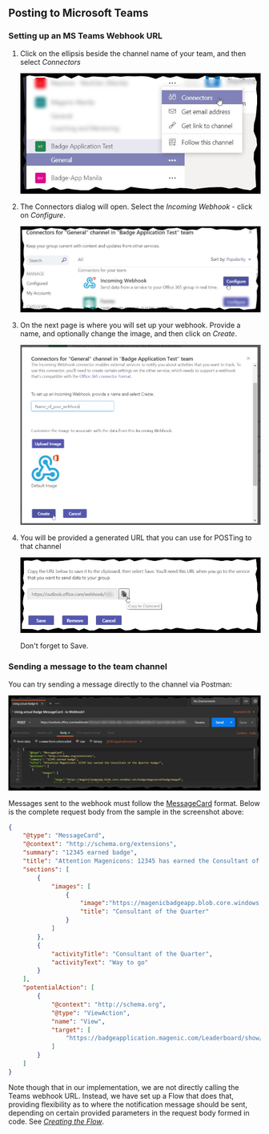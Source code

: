## Posting to Microsoft Teams

### Setting up an MS Teams Webhook URL

1. Click on the ellipsis beside the channel name of your team, and then select _Connectors_  

   ![Channel connectors option][channelConnectorsOption]

2. The Connectors dialog will open. Select the _Incoming Webhook_ - click on _Configure_.

   ![Channel connectors][channelConnectors]

3. On the next page is where you will set up your webhook. Provide a name, and optionally change the image, and then click on _Create_.

   ![Set up webhook][setUpWebhook]

4. You will be provided a generated URL that you can use for POSTing to that channel

   ![Webhook generated URL][webhookGeneratedUrl]

   Don't forget to Save.

### Sending a message to the team channel

You can try sending a message directly to the channel via Postman:

![Send to Teams via Postman][sendToTeamsViaPostman]

Messages sent to the webhook must follow the [MessageCard][messageCard] format. Below is the complete request body from the sample in the screenshot above:  
```json
{
    "@type": "MessageCard",
    "@context": "http://schema.org/extensions",
    "summary": "12345 earned badge",
    "title": "Attention Magenicons: 12345 has earned the Consultant of the Quarter badge!",
    "sections": [
        {
            "images": [
                {
                    "image":"https://magenicbadgeapp.blob.core.windows.net/badgeimagesprod/badgeimage8",
                    "title": "Consultant of the Quarter"
                }
            ]
        },
        {
            "activityTitle": "Consultant of the Quarter",
            "activityText": "Way to go"
        }
    ],
    "potentialAction": [
        {
            "@context": "http://schema.org",
            "@type": "ViewAction",
            "name": "View",
            "target": [
                "https://badgeapplication.magenic.com/Leaderboard/show/RockyL"
            ]
        }
    ]
}
```

Note though that in our implementation, we are not directly calling the Teams webhook URL. Instead, we have set up a Flow that does that, providing flexibility as to where the notification message should be sent, depending on certain provided parameters in the request body formed in code. See _[Creating the Flow][createFlow]_.

[channelConnectorsOption]: files/channel_connectors_option.jpg
[channelConnectors]: files/channel_connectors.jpg
[setUpWebhook]: files/set_up_webhook.png
[webhookGeneratedUrl]: files/webhook_generated_url.jpg
[messageCard]: https://docs.microsoft.com/en-us/outlook/actionable-messages/actionable-messages-via-connectors
[sendToTeamsViaPostman]: files/send_to_teams_via_postman.jpg
[createFlow]: create_flow.md
